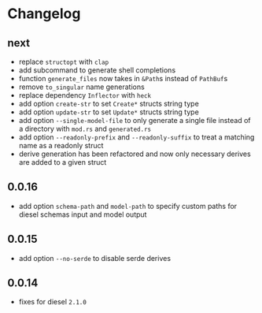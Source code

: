 # Changelog

## next

- replace `structopt` with `clap`
- add subcommand to generate shell completions
- function `generate_files` now takes in `&Path`s instead of `PathBuf`s
- remove `to_singular` name generations
- replace dependency `Inflector` with `heck`
- add option `create-str` to set `Create*` structs string type
- add option `update-str` to set `Update*` structs string type
- add option `--single-model-file` to only generate a single file instead of a directory with `mod.rs` and `generated.rs`
- add option `--readonly-prefix` and `--readonly-suffix` to treat a matching name as a readonly struct
- derive generation has been refactored and now only necessary derives are added to a given struct

## 0.0.16

- add option `schema-path` and `model-path` to specify custom paths for diesel schemas input and model output

## 0.0.15

- add option `--no-serde` to disable serde derives

## 0.0.14

- fixes for diesel `2.1.0`

